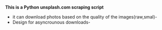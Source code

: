 **This is a Python unsplash.com scraping script**
   - it can download photos based on the quality of the images(raw,smal)-
   - Design for asyncrounous downloads-
   
